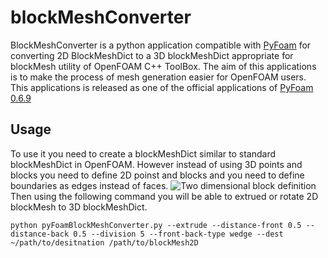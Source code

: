 # blockMeshConverter
BlockMeshConverter is a python application compatible with [PyFoam](https://pypi.org/project/PyFoam/0.6.5/) for converting 2D BlockMeshDict to a 3D blockMeshDict appropriate for blockMesh utility of OpenFOAM C++ ToolBox. The aim of this applications is to make the process of mesh generation easier for OpenFOAM users. This applications is released as one of the official applications of [PyFoam 0.6.9](https://github.com/Unofficial-Extend-Project-Mirror/openfoam-extend-Breeder-other-scripting-PyFoam/blob/master/ReleaseNotes)
## Usage
To use it you need to create a blockMeshDict similar to standard blockMeshDict in OpenFOAM. However instead of using 3D points and blocks you need to define 2D poinst and blocks and you need to define boundaries as edges instead of faces.
![Two dimensional block definition](/images/2DBlocks.png)
Then using the following command you will be able to extrued or rotate 2D blockMesh to 3D blockMeshDict. 

`python pyFoamBlockMeshConverter.py --extrude --distance-front 0.5 --distance-back 0.5 --division 5 --front-back-type wedge --dest ~/path/to/desitnation /path/to/blockMesh2D`
